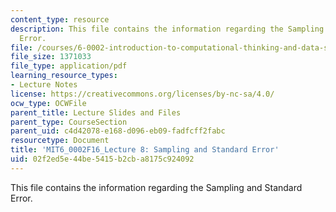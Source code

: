 ```yaml
---
content_type: resource
description: This file contains the information regarding the Sampling and Standard
  Error.
file: /courses/6-0002-introduction-to-computational-thinking-and-data-science-fall-2016/02f2ed5e44be5415b2cba8175c924092_MIT6_0002F16_lec8.pdf
file_size: 1371033
file_type: application/pdf
learning_resource_types:
- Lecture Notes
license: https://creativecommons.org/licenses/by-nc-sa/4.0/
ocw_type: OCWFile
parent_title: Lecture Slides and Files
parent_type: CourseSection
parent_uid: c4d42078-e168-d096-eb09-fadfcff2fabc
resourcetype: Document
title: 'MIT6_0002F16_Lecture 8: Sampling and Standard Error'
uid: 02f2ed5e-44be-5415-b2cb-a8175c924092
---
```

This file contains the information regarding the Sampling and Standard Error.
